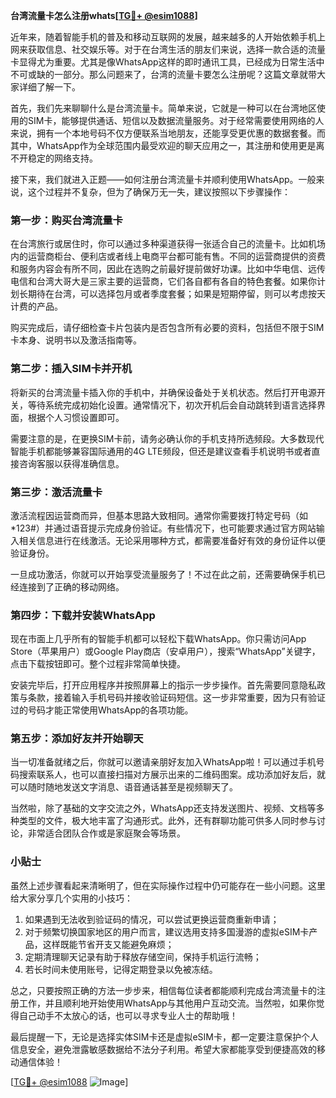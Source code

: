 **台湾流量卡怎么注册whats[[TG💪+ @esim1088](https://t.me/s/esim1088)]**

近年来，随着智能手机的普及和移动互联网的发展，越来越多的人开始依赖手机上网来获取信息、社交娱乐等。对于在台湾生活的朋友们来说，选择一款合适的流量卡显得尤为重要。尤其是像WhatsApp这样的即时通讯工具，已经成为日常生活中不可或缺的一部分。那么问题来了，台湾的流量卡要怎么注册呢？这篇文章就带大家详细了解一下。

首先，我们先来聊聊什么是台湾流量卡。简单来说，它就是一种可以在台湾地区使用的SIM卡，能够提供通话、短信以及数据流量服务。对于经常需要使用网络的人来说，拥有一个本地号码不仅方便联系当地朋友，还能享受更优惠的数据套餐。而其中，WhatsApp作为全球范围内最受欢迎的聊天应用之一，其注册和使用更是离不开稳定的网络支持。

接下来，我们就进入正题——如何注册台湾流量卡并顺利使用WhatsApp。一般来说，这个过程并不复杂，但为了确保万无一失，建议按照以下步骤操作：

### 第一步：购买台湾流量卡

在台湾旅行或居住时，你可以通过多种渠道获得一张适合自己的流量卡。比如机场内的运营商柜台、便利店或者线上电商平台都可能有售。不同的运营商提供的资费和服务内容会有所不同，因此在选购之前最好提前做好功课。比如中华电信、远传电信和台湾大哥大是三家主要的运营商，它们各自都有各自的特色套餐。如果你计划长期待在台湾，可以选择包月或者季度套餐；如果是短期停留，则可以考虑按天计费的产品。

购买完成后，请仔细检查卡片包装内是否包含所有必要的资料，包括但不限于SIM卡本身、说明书以及激活指南等。

### 第二步：插入SIM卡并开机

将新买的台湾流量卡插入你的手机中，并确保设备处于关机状态。然后打开电源开关，等待系统完成初始化设置。通常情况下，初次开机后会自动跳转到语言选择界面，根据个人习惯设置即可。

需要注意的是，在更换SIM卡前，请务必确认你的手机支持所选频段。大多数现代智能手机都能够兼容国际通用的4G LTE频段，但还是建议查看手机说明书或者直接咨询客服以获得准确信息。

### 第三步：激活流量卡

激活流程因运营商而异，但基本思路大致相同。通常你需要拨打特定号码（如*123#）并通过语音提示完成身份验证。有些情况下，也可能要求通过官方网站输入相关信息进行在线激活。无论采用哪种方式，都需要准备好有效的身份证件以便验证身份。

一旦成功激活，你就可以开始享受流量服务了！不过在此之前，还需要确保手机已经连接到了正确的移动网络。

### 第四步：下载并安装WhatsApp

现在市面上几乎所有的智能手机都可以轻松下载WhatsApp。你只需访问App Store（苹果用户）或Google Play商店（安卓用户），搜索“WhatsApp”关键字，点击下载按钮即可。整个过程非常简单快捷。

安装完毕后，打开应用程序并按照屏幕上的指示一步步操作。首先需要同意隐私政策与条款，接着输入手机号码并接收验证码短信。这一步非常重要，因为只有验证过的号码才能正常使用WhatsApp的各项功能。

### 第五步：添加好友并开始聊天

当一切准备就绪之后，你就可以邀请亲朋好友加入WhatsApp啦！可以通过手机号码搜索联系人，也可以直接扫描对方展示出来的二维码图案。成功添加好友后，就可以随时随地发送文字消息、语音通话甚至是视频聊天了。

当然啦，除了基础的文字交流之外，WhatsApp还支持发送图片、视频、文档等多种类型的文件，极大地丰富了沟通形式。此外，还有群聊功能可供多人同时参与讨论，非常适合团队合作或是家庭聚会等场景。

### 小贴士

虽然上述步骤看起来清晰明了，但在实际操作过程中仍可能存在一些小问题。这里给大家分享几个实用的小技巧：

1. 如果遇到无法收到验证码的情况，可以尝试更换运营商重新申请；
2. 对于频繁切换国家地区的用户而言，建议选用支持多国漫游的虚拟eSIM卡产品，这样既能节省开支又能避免麻烦；
3. 定期清理聊天记录有助于释放存储空间，保持手机运行流畅；
4. 若长时间未使用账号，记得定期登录以免被冻结。

总之，只要按照正确的方法一步步来，相信每位读者都能顺利完成台湾流量卡的注册工作，并且顺利地开始使用WhatsApp与其他用户互动交流。当然啦，如果你觉得自己动手不太放心的话，也可以寻求专业人士的帮助哦！

最后提醒一下，无论是选择实体SIM卡还是虚拟eSIM卡，都一定要注意保护个人信息安全，避免泄露敏感数据给不法分子利用。希望大家都能享受到便捷高效的移动通信体验！

[[TG💪+ @esim1088](https://t.me/s/esim1088) ![Image](https://i.postimg.cc/4NQfJmqS/Snipaste-2025-05-13-00-14-12.png)]